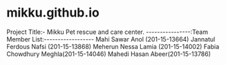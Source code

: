 # mikku.github.io
Project Title:- Mikku Pet rescue and care center. 
----------------:Team Member List:------------------ 
Mahi Sawar Anol (201-15-13664)
Jannatul Ferdous Nafsi (201-15-13868)
Meherun Nessa Lamia (201-15-14002)
Fabia Chowdhury Meghla(201-15-14046)
Mahedi Hasan Abeer(201-15-13786)
